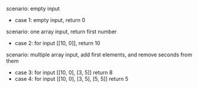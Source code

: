 scenario: empty input

- case 1: empty input, return 0

scenario: one array input, return first number

- case 2: for input [[10, 0]], return 10

scenario: multiple array input, add first elements, and remove seconds from them

- case 3: for input [[10, 0], [3, 5]] return 8
- case 4: for input [[10, 0], [3, 5], [5, 5]] return 5 